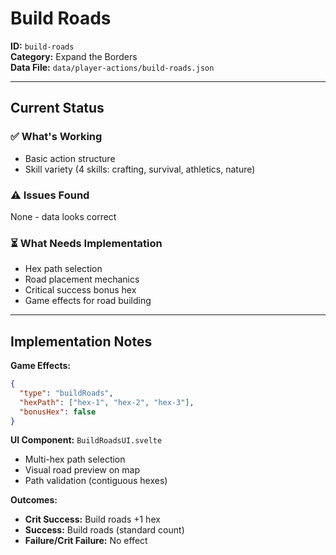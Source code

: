 # Build Roads

**ID:** `build-roads`  
**Category:** Expand the Borders  
**Data File:** `data/player-actions/build-roads.json`

---

## Current Status

### ✅ What's Working
- Basic action structure
- Skill variety (4 skills: crafting, survival, athletics, nature)

### ⚠️ Issues Found
None - data looks correct

### ⏳ What Needs Implementation
- Hex path selection
- Road placement mechanics
- Critical success bonus hex
- Game effects for road building

---

## Implementation Notes

**Game Effects:**
```json
{
  "type": "buildRoads",
  "hexPath": ["hex-1", "hex-2", "hex-3"],
  "bonusHex": false
}
```

**UI Component:** `BuildRoadsUI.svelte`
- Multi-hex path selection
- Visual road preview on map
- Path validation (contiguous hexes)

**Outcomes:**
- **Crit Success:** Build roads +1 hex
- **Success:** Build roads (standard count)
- **Failure/Crit Failure:** No effect
